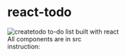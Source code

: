 # react-todo
![createtodo](https://user-images.githubusercontent.com/59754248/212526929-669884dd-a565-4f74-8d6a-68e633d59a98.PNG)
to-do list built with react<br />
All components are in src<br />
instruction:
